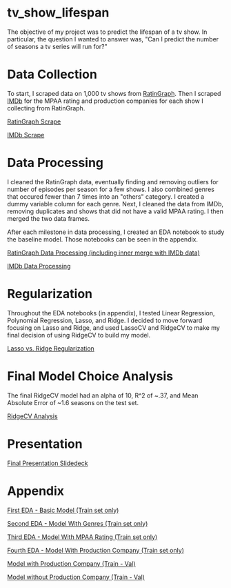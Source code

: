 # tv_show_lifespan

The objective of my project was to predict the lifespan of a tv show. In particular, the question I wanted to answer was, "Can I predict the number of seasons a tv series will run for?"

# Data Collection

To start, I scraped data on 1,000 tv shows from [RatinGraph](https://www.ratingraph.com/tv-shows/). Then I scraped [IMDb](https://www.imdb.com/?ref_=nv_home) for the MPAA rating and production companies for each show I collecting from RatinGraph.


[RatinGraph Scrape](https://github.com/Neda-Sal/tv_show_lifespan/blob/master/Ratingraph_scrape_selenium.ipynb)

[IMDb Scrape](https://github.com/Neda-Sal/tv_show_lifespan/blob/master/imdb_scrape_selenium.ipynb)

# Data Processing

I cleaned the RatinGraph data, eventually finding and removing outliers for number of episodes per season for a few shows. I also combined genres that occured fewer than 7 times into an "others" category. I created a dummy variable column for each genre. Next, I cleaned the data from IMDb, removing duplicates and shows that did not have a valid MPAA rating. I then merged the two data frames. 

After each milestone in data processing, I created an EDA notebook to study the baseline model. Those notebooks can be seen in the appendix.

[RatinGraph Data Processing (including inner merge with IMDb data)](https://github.com/Neda-Sal/tv_show_lifespan/blob/master/tv_show_data_processing.ipynb)

[IMDb Data Processing](https://github.com/Neda-Sal/tv_show_lifespan/blob/master/imdb_data_processing.ipynb)



# Regularization

Throughout the EDA notebooks (in appendix), I tested Linear Regression, Polynomial Regression, Lasso, and Ridge. I decided to move forward focusing on Lasso and Ridge, and used LassoCV and RidgeCV to make my final decision of using RidgeCV to build my model.


[Lasso vs. Ridge Regularization](https://github.com/Neda-Sal/tv_show_lifespan/blob/master/Regularization.ipynb)

# Final Model Choice Analysis

The final RidgeCV model had an alpha of 10, R^2 of ~.37, and Mean Absolute Error of ~1.6 seasons on the test set.

[RidgeCV Analysis](https://github.com/Neda-Sal/tv_show_lifespan/blob/master/Final_model_choice_analysis.ipynb)

# Presentation

[Final Presentation Slidedeck](https://github.com/Neda-Sal/tv_show_lifespan/blob/master/TV_Show_Lifespan_Slidedeck.pdf)

# Appendix

[First EDA - Basic Model (Train set only)](https://github.com/Neda-Sal/tv_show_lifespan/blob/master/first_df_EDA_basic.ipynb)

[Second EDA - Model With Genres (Train set only)](https://github.com/Neda-Sal/tv_show_lifespan/blob/master/second_df_EDA_genres_added.ipynb)

[Third EDA - Model With MPAA Rating (Train set only)](https://github.com/Neda-Sal/tv_show_lifespan/blob/master/third_EDA_MPAA_added.ipynb)

[Fourth EDA - Model With Production Company (Train set only)](https://github.com/Neda-Sal/tv_show_lifespan/blob/master/fourth_EDA_production_comp_added.ipynb)

[Model with Production Company (Train - Val)](https://github.com/Neda-Sal/tv_show_lifespan/blob/master/Model_Train_Test_including_prod_co.ipynb)

[Model without Production Company (Train - Val)](https://github.com/Neda-Sal/tv_show_lifespan/blob/master/Model_Train_Test_without_prod_co.ipynb)



